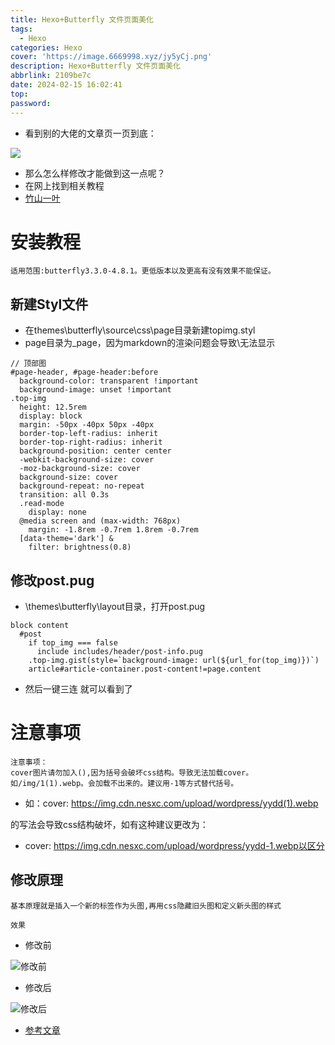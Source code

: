 ```yaml
---
title: Hexo+Butterfly 文件页面美化
tags:
  - Hexo
categories: Hexo
cover: 'https://image.6669998.xyz/jy5yCj.png'
description: Hexo+Butterfly 文件页面美化
abbrlink: 2109be7c
date: 2024-02-15 16:02:41
top:
password:
---
```


- 看到别的大佬的文章页一页到底：

![](https://image.6669998.xyz/k0gOiJ.png)

- 那么怎么样修改才能做到这一点呢？
- 在网上找到相关教程
- [竹山一叶](https://zsyyblog.com/f41cebc6.html)

# 安装教程
```text
适用范围:butterfly3.3.0-4.8.1。更低版本以及更高有没有效果不能保证。
```

## 新建Styl文件

- 在themes\butterfly\source\css\page目录新建topimg.styl
- page目录为_page，因为markdown的渲染问题会导致\无法显示

```pug
// 顶部图
#page-header, #page-header:before
  background-color: transparent !important
  background-image: unset !important
.top-img
  height: 12.5rem
  display: block
  margin: -50px -40px 50px -40px
  border-top-left-radius: inherit
  border-top-right-radius: inherit
  background-position: center center
  -webkit-background-size: cover
  -moz-background-size: cover
  background-size: cover
  background-repeat: no-repeat
  transition: all 0.3s
  .read-mode
    display: none
  @media screen and (max-width: 768px)
    margin: -1.8rem -0.7rem 1.8rem -0.7rem
  [data-theme='dark'] &
    filter: brightness(0.8)
```
## 修改post.pug

- \themes\butterfly\layout目录，打开post.pug

```shell
block content
  #post
    if top_img === false
      include includes/header/post-info.pug
    .top-img.gist(style=`background-image: url(${url_for(top_img)})`)
    article#article-container.post-content!=page.content
```
- 然后一键三连 就可以看到了

# 注意事项
```text
注意事项：
cover图片请勿加入(),因为括号会破坏css结构。导致无法加载cover。
如/img/1(1).webp。会加载不出来的。建议用-1等方式替代括号。
```

- 如：cover: https://img.cdn.nesxc.com/upload/wordpress/yydd(1).webp

的写法会导致css结构破坏，如有这种建议更改为：

- cover: https://img.cdn.nesxc.com/upload/wordpress/yydd-1.webp以区分

## 修改原理

```text
基本原理就是插入一个新的标签作为头图,再用css隐藏旧头图和定义新头图的样式
```

```text
效果
```

- 修改前

![修改前](https://image.6669998.xyz/nec4QR.png)

- 修改后

![修改后](https://image.6669998.xyz/cVKUui.png)

- [参考文章](https://www.imcharon.com/60/)